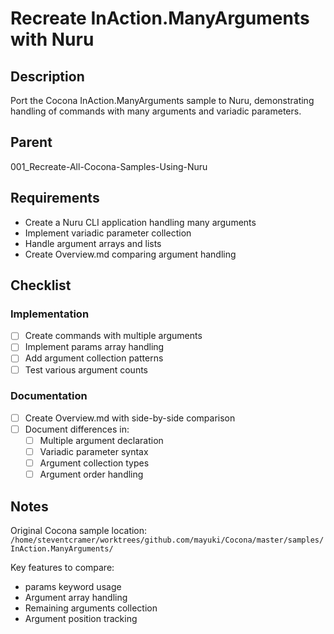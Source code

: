 # Recreate InAction.ManyArguments with Nuru

## Description

Port the Cocona InAction.ManyArguments sample to Nuru, demonstrating handling of commands with many arguments and variadic parameters.

## Parent
001_Recreate-All-Cocona-Samples-Using-Nuru

## Requirements

- Create a Nuru CLI application handling many arguments
- Implement variadic parameter collection
- Handle argument arrays and lists
- Create Overview.md comparing argument handling

## Checklist

### Implementation
- [ ] Create commands with multiple arguments
- [ ] Implement params array handling
- [ ] Add argument collection patterns
- [ ] Test various argument counts

### Documentation
- [ ] Create Overview.md with side-by-side comparison
- [ ] Document differences in:
  - [ ] Multiple argument declaration
  - [ ] Variadic parameter syntax
  - [ ] Argument collection types
  - [ ] Argument order handling

## Notes

Original Cocona sample location: `/home/steventcramer/worktrees/github.com/mayuki/Cocona/master/samples/InAction.ManyArguments/`

Key features to compare:
- params keyword usage
- Argument array handling
- Remaining arguments collection
- Argument position tracking